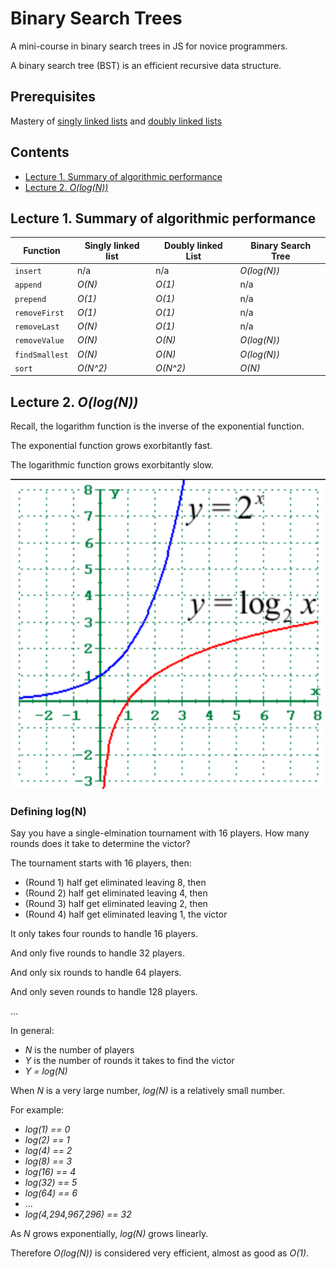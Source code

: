 # Binary Search Trees
A mini-course in binary search trees in JS for novice programmers.

A binary search tree (BST) is an efficient recursive data structure.

## Prerequisites

Mastery of [singly linked lists](https://github.com/mikegagnon/linked-lists/blob/master/README.md) and
[doubly linked lists](https://github.com/mikegagnon/dlists/blob/master/README.md)

## Contents

- [Lecture 1. Summary of algorithmic performance](#lec1)
- [Lecture 2. *O(log(N))*](#lec2)

## <a name="lec1">Lecture 1. Summary of algorithmic performance</a>

| Function      | Singly linked list | Doubly linked List | Binary Search Tree |
| ------------- |--------------------|--------------------|--------------------|
| `insert`      | n/a                | n/a                | *O(log(N))*        |
| `append`      | *O(N)*             | *O(1)*             | n/a                |
| `prepend`     | *O(1)*             | *O(1)*             | n/a                |
| `removeFirst` | *O(1)*             | *O(1)*             | n/a                |
| `removeLast`  | *O(N)*             | *O(1)*             | n/a                |
| `removeValue` | *O(N)*             | *O(N)*             | *O(log(N))*        |
| `findSmallest`| *O(N)*             | *O(N)*             | *O(log(N))*        |
| `sort`        | *O(N^2)*           | *O(N^2)*           | *O(N)*             |

## <a name="lec2">Lecture 2. *O(log(N))*</a>

Recall, the logarithm function is the inverse of the exponential function.

The exponential function grows exorbitantly fast.

The logarithmic function grows exorbitantly slow.

<img src="graph.png">

### Defining log(N)

Say you have a single-elmination tournament with 16 players. How many rounds does it take to determine the victor?

The tournament starts with 16 players, then:

- (Round 1) half get eliminated leaving 8, then
- (Round 2) half get eliminated leaving 4, then
- (Round 3) half get eliminated leaving 2, then
- (Round 4) half get eliminated leaving 1, the victor

It only takes four rounds to handle 16 players.

And only five rounds to handle 32 players.

And only six rounds to handle 64 players.

And only seven rounds to handle 128 players.

...

In general:

- *N* is the number of players
- *Y* is the number of rounds it takes to find the victor
- *Y = log(N)*

When *N* is a very large number, *log(N)* is a relatively small number.

For example:

- *log(1) == 0*
- *log(2) == 1*
- *log(4) == 2*
- *log(8) == 3*
- *log(16) == 4*
- *log(32) == 5*
- *log(64) == 6*
- ...
- *log(4,294,967,296) == 32*

As *N* grows exponentially, *log(N)* grows linearly.

Therefore *O(log(N))* is considered very efficient, almost as good as *O(1)*.

